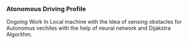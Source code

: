 ### Atonomous Driving Profile ###
Ongoing Work In Local machine with the Idea of sensing obstacles for Autonomus vechiles with the help of neural network and Dijakstra Algorithm.
